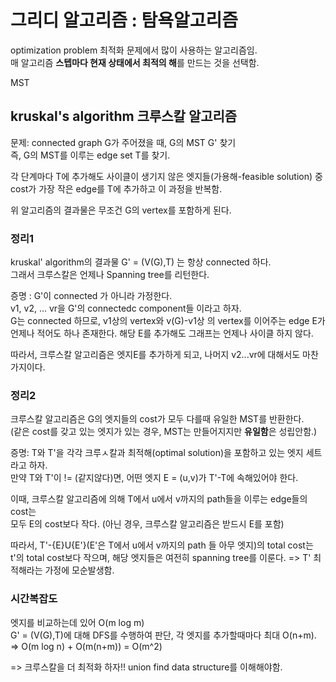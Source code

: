 # 그리디 알고리즘 : 탐욕알고리즘
optimization problem 최적화 문제에서 많이 사용하는 알고리즘임.  
매 알고리즘 **스텝마다 현재 상태에서 최적의 해**를 만드는 것을 선택함.  

MST

## kruskal's algorithm 크루스칼 알고리즘 
문제: connected graph G가 주어졌을 때, G의 MST G' 찾기  
즉, G의 MST를 이루는 edge set T를 찾기.  

각 단계마다 T에 추가해도 사이클이 생기지 않은 엣지들(가용해-feasible solution) 중  
cost가 가장 작은 edge를 T에 추가하고 이 과정을 반복함.  

위 알고리즘의 결과물은 무조건 G의 vertex를 포함하게 된다.  

### 정리1  
kruskal' algorithm의 결과물 G' = (V(G),T) 는 항상 connected 하다.   
그래서 크루스칼은 언제나 Spanning tree를 리턴한다. 

증명 : G'이 connected 가 아니라 가정한다.  
v1, v2, ... vr을 G'의 connectedc component들 이라고 하자.  
G는 connected 하므로, v1상의 vertex와 v(G)-v1상 의 vertex를 이어주는 edge E가 언제나 적어도 하나 존재한다. 
해당 E를 추가해도 그래프는 언제나 사이클 하지 않다.

따라서, 크루스칼 알고리즘은 엣지E를 추가하게 되고, 나머지 v2...vr에 대해서도 마찬가지이다.  

### 정리2 
크루스칼 알고리즘은 G의 엣지들의 cost가 모두 다를때 유일한 MST를 반환한다.   
(같은 cost를 갖고 있는 엣지가 있는 경우, MST는 만들어지지만 **유일함**은 성립안함.)  

증명: T와 T'을 각각 크루ㅅ칼과 최적해(optimal solution)을 포함하고 있는 엣지 세트라고 하자.  
만약 T와 T'이 != (같지않다)면, 어떤 엣지 E = (u,v)가 T'-T에 속해있어야 한다.  

이때, 크루스칼 알고리즘에 의해 T에서 u에서 v까지의 path들을 이루는 edge들의 cost는  
모두 E의 cost보다 작다. (아닌 경우, 크루스칼 알고리즘은 받드시 E를 포함)  

따라서, T'-{E}U{E'}(E'은 T에서 u에서 v까지의 path 들 아무 엣지)의 total cost는 t'의 total cost보다 작으며, 해당 엣지들은 여전히 spanning tree를 이룬다.  => T' 최적해라는 가정에 모순발생함.  

### 시간복잡도
엣지를 비교하는데 있어 O(m log m)  
G' = (V(G),T)에 대해 DFS를 수행하여 판단, 각 엣지를 추가할때마다 최대 O(n+m).  
=> O(m log n) + O(m(n+m)) = O(m^2)

=> 크루스칼을 더 최적화 하자!! union find data structure를 이해해야함.  
